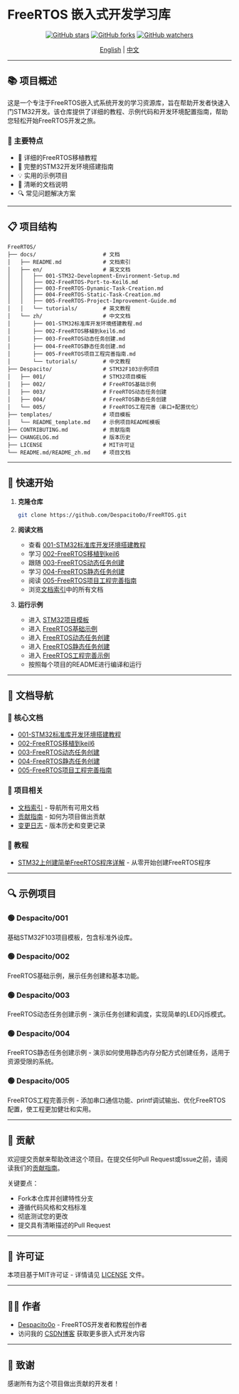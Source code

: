 # FreeRTOS 嵌入式开发学习库

<div align="center">

[![GitHub stars](https://img.shields.io/github/stars/Despacito0o/FreeRTOS.svg?style=social&label=Stars)](https://github.com/Despacito0o/FreeRTOS)
[![GitHub forks](https://img.shields.io/github/forks/Despacito0o/FreeRTOS.svg?style=social&label=Forks)](https://github.com/Despacito0o/FreeRTOS)
[![GitHub watchers](https://img.shields.io/github/watchers/Despacito0o/FreeRTOS.svg?style=social&label=Watchers)](https://github.com/Despacito0o/FreeRTOS)

[English](README.md) | [中文](README_zh.md)

</div>

---

## 📚 项目概述

这是一个专注于FreeRTOS嵌入式系统开发的学习资源库，旨在帮助开发者快速入门STM32开发。该仓库提供了详细的教程、示例代码和开发环境配置指南，帮助您轻松开始FreeRTOS开发之旅。

### 🌟 主要特点

- 📖 详细的FreeRTOS移植教程
- 🔧 完整的STM32开发环境搭建指南
- 💡 实用的示例项目
- 📝 清晰的文档说明
- 🔍 常见问题解决方案

---

## 📋 项目结构

```
FreeRTOS/
├── docs/                     # 文档
│   ├── README.md             # 文档索引
│   ├── en/                   # 英文文档
│   │   ├── 001-STM32-Development-Environment-Setup.md
│   │   ├── 002-FreeRTOS-Port-to-Keil6.md
│   │   ├── 003-FreeRTOS-Dynamic-Task-Creation.md
│   │   ├── 004-FreeRTOS-Static-Task-Creation.md
│   │   ├── 005-FreeRTOS-Project-Improvement-Guide.md
│   │   └── tutorials/        # 英文教程
│   └── zh/                   # 中文文档
│       ├── 001-STM32标准库开发环境搭建教程.md
│       ├── 002-FreeRTOS移植到keil6.md
│       ├── 003-FreeRTOS动态任务创建.md
│       ├── 004-FreeRTOS静态任务创建.md
│       ├── 005-FreeRTOS项目工程完善指南.md
│       └── tutorials/        # 中文教程
├── Despacito/                # STM32F103示例项目
│   ├── 001/                  # STM32项目模板
│   ├── 002/                  # FreeRTOS基础示例
│   ├── 003/                  # FreeRTOS动态任务创建
│   ├── 004/                  # FreeRTOS静态任务创建
│   └── 005/                  # FreeRTOS工程完善（串口+配置优化）
├── templates/                # 项目模板
│   └── README_template.md    # 示例项目README模板
├── CONTRIBUTING.md           # 贡献指南
├── CHANGELOG.md              # 版本历史
├── LICENSE                   # MIT许可证
└── README.md/README_zh.md    # 项目文档
```

---

## 🚀 快速开始

1. **克隆仓库**
   ```bash
   git clone https://github.com/Despacito0o/FreeRTOS.git
   ```

2. **阅读文档**
   - 查看 [001-STM32标准库开发环境搭建教程](docs/zh/001-STM32标准库开发环境搭建教程.md)
   - 学习 [002-FreeRTOS移植到keil6](docs/zh/002-FreeRTOS移植到keil6.md)
   - 跟随 [003-FreeRTOS动态任务创建](docs/zh/003-FreeRTOS动态任务创建.md)
   - 学习 [004-FreeRTOS静态任务创建](docs/zh/004-FreeRTOS静态任务创建.md)
   - 阅读 [005-FreeRTOS项目工程完善指南](docs/zh/005-FreeRTOS项目工程完善指南.md)
   - 浏览[文档索引](docs/README.md)中的所有文档

3. **运行示例**
   - 进入 [STM32项目模板](Despacito/001)
   - 进入 [FreeRTOS基础示例](Despacito/002)
   - 进入 [FreeRTOS动态任务创建](Despacito/003)
   - 进入 [FreeRTOS静态任务创建](Despacito/004)
   - 进入 [FreeRTOS工程完善示例](Despacito/005)
   - 按照每个项目的README进行编译和运行

---

## 📖 文档导航

### 📁 核心文档

- [001-STM32标准库开发环境搭建教程](docs/zh/001-STM32标准库开发环境搭建教程.md)
- [002-FreeRTOS移植到keil6](docs/zh/002-FreeRTOS移植到keil6.md)
- [003-FreeRTOS动态任务创建](docs/zh/003-FreeRTOS动态任务创建.md)
- [004-FreeRTOS静态任务创建](docs/zh/004-FreeRTOS静态任务创建.md)
- [005-FreeRTOS项目工程完善指南](docs/zh/005-FreeRTOS项目工程完善指南.md)

### 📝 项目相关

- [文档索引](docs/README.md) - 导航所有可用文档
- [贡献指南](CONTRIBUTING.md) - 如何为项目做出贡献
- [变更日志](CHANGELOG.md) - 版本历史和变更记录

### 🧠 教程

- [STM32上创建简单FreeRTOS程序详解](docs/zh/tutorials/STM32上创建简单FreeRTOS程序详解.md) - 从零开始创建FreeRTOS程序

---

## 🔍 示例项目

### 🟢 Despacito/001
基础STM32F103项目模板，包含标准外设库。

### 🟢 Despacito/002
FreeRTOS基础示例，展示任务创建和基本功能。

### 🟢 Despacito/003
FreeRTOS动态任务创建示例 - 演示任务创建和调度，实现简单的LED闪烁模式。

### 🟢 Despacito/004
FreeRTOS静态任务创建示例 - 演示如何使用静态内存分配方式创建任务，适用于资源受限的系统。

### 🟢 Despacito/005
FreeRTOS工程完善示例 - 添加串口通信功能、printf调试输出、优化FreeRTOS配置，使工程更加健壮和实用。

---

## 🤝 贡献

欢迎提交贡献来帮助改进这个项目。在提交任何Pull Request或Issue之前，请阅读我们的[贡献指南](CONTRIBUTING.md)。

关键要点：
- Fork本仓库并创建特性分支
- 遵循代码风格和文档标准
- 彻底测试您的更改
- 提交具有清晰描述的Pull Request

---

## 📄 许可证

本项目基于MIT许可证 - 详情请见 [LICENSE](LICENSE) 文件。

---

## 👨‍💻 作者

- [Despacito0o](https://github.com/Despacito0o) - FreeRTOS开发者和教程创作者
- 访问我的 [CSDN博客](https://blog.csdn.net/supershmily) 获取更多嵌入式开发内容

---

## 🙏 致谢

感谢所有为这个项目做出贡献的开发者！ 